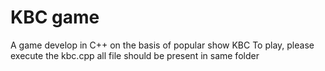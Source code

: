 # KBC game
A game develop in C++ on the basis of popular show KBC
To play, please execute the kbc.cpp 
all file should be present in same folder
